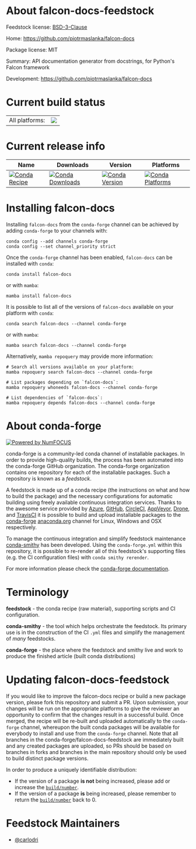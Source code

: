 About falcon-docs-feedstock
===========================

Feedstock license: [BSD-3-Clause](https://github.com/conda-forge/falcon-docs-feedstock/blob/main/LICENSE.txt)

Home: https://github.com/piotrmaslanka/falcon-docs

Package license: MIT

Summary: API documentation generator from docstrings, for Python's Falcon framework

Development: https://github.com/piotrmaslanka/falcon-docs

Current build status
====================


<table><tr><td>All platforms:</td>
    <td>
      <a href="https://dev.azure.com/conda-forge/feedstock-builds/_build/latest?definitionId=5892&branchName=main">
        <img src="https://dev.azure.com/conda-forge/feedstock-builds/_apis/build/status/falcon-docs-feedstock?branchName=main">
      </a>
    </td>
  </tr>
</table>

Current release info
====================

| Name | Downloads | Version | Platforms |
| --- | --- | --- | --- |
| [![Conda Recipe](https://img.shields.io/badge/recipe-falcon--docs-green.svg)](https://anaconda.org/conda-forge/falcon-docs) | [![Conda Downloads](https://img.shields.io/conda/dn/conda-forge/falcon-docs.svg)](https://anaconda.org/conda-forge/falcon-docs) | [![Conda Version](https://img.shields.io/conda/vn/conda-forge/falcon-docs.svg)](https://anaconda.org/conda-forge/falcon-docs) | [![Conda Platforms](https://img.shields.io/conda/pn/conda-forge/falcon-docs.svg)](https://anaconda.org/conda-forge/falcon-docs) |

Installing falcon-docs
======================

Installing `falcon-docs` from the `conda-forge` channel can be achieved by adding `conda-forge` to your channels with:

```
conda config --add channels conda-forge
conda config --set channel_priority strict
```

Once the `conda-forge` channel has been enabled, `falcon-docs` can be installed with `conda`:

```
conda install falcon-docs
```

or with `mamba`:

```
mamba install falcon-docs
```

It is possible to list all of the versions of `falcon-docs` available on your platform with `conda`:

```
conda search falcon-docs --channel conda-forge
```

or with `mamba`:

```
mamba search falcon-docs --channel conda-forge
```

Alternatively, `mamba repoquery` may provide more information:

```
# Search all versions available on your platform:
mamba repoquery search falcon-docs --channel conda-forge

# List packages depending on `falcon-docs`:
mamba repoquery whoneeds falcon-docs --channel conda-forge

# List dependencies of `falcon-docs`:
mamba repoquery depends falcon-docs --channel conda-forge
```


About conda-forge
=================

[![Powered by
NumFOCUS](https://img.shields.io/badge/powered%20by-NumFOCUS-orange.svg?style=flat&colorA=E1523D&colorB=007D8A)](https://numfocus.org)

conda-forge is a community-led conda channel of installable packages.
In order to provide high-quality builds, the process has been automated into the
conda-forge GitHub organization. The conda-forge organization contains one repository
for each of the installable packages. Such a repository is known as a *feedstock*.

A feedstock is made up of a conda recipe (the instructions on what and how to build
the package) and the necessary configurations for automatic building using freely
available continuous integration services. Thanks to the awesome service provided by
[Azure](https://azure.microsoft.com/en-us/services/devops/), [GitHub](https://github.com/),
[CircleCI](https://circleci.com/), [AppVeyor](https://www.appveyor.com/),
[Drone](https://cloud.drone.io/welcome), and [TravisCI](https://travis-ci.com/)
it is possible to build and upload installable packages to the
[conda-forge](https://anaconda.org/conda-forge) [anaconda.org](https://anaconda.org/)
channel for Linux, Windows and OSX respectively.

To manage the continuous integration and simplify feedstock maintenance
[conda-smithy](https://github.com/conda-forge/conda-smithy) has been developed.
Using the ``conda-forge.yml`` within this repository, it is possible to re-render all of
this feedstock's supporting files (e.g. the CI configuration files) with ``conda smithy rerender``.

For more information please check the [conda-forge documentation](https://conda-forge.org/docs/).

Terminology
===========

**feedstock** - the conda recipe (raw material), supporting scripts and CI configuration.

**conda-smithy** - the tool which helps orchestrate the feedstock.
                   Its primary use is in the construction of the CI ``.yml`` files
                   and simplify the management of *many* feedstocks.

**conda-forge** - the place where the feedstock and smithy live and work to
                  produce the finished article (built conda distributions)


Updating falcon-docs-feedstock
==============================

If you would like to improve the falcon-docs recipe or build a new
package version, please fork this repository and submit a PR. Upon submission,
your changes will be run on the appropriate platforms to give the reviewer an
opportunity to confirm that the changes result in a successful build. Once
merged, the recipe will be re-built and uploaded automatically to the
`conda-forge` channel, whereupon the built conda packages will be available for
everybody to install and use from the `conda-forge` channel.
Note that all branches in the conda-forge/falcon-docs-feedstock are
immediately built and any created packages are uploaded, so PRs should be based
on branches in forks and branches in the main repository should only be used to
build distinct package versions.

In order to produce a uniquely identifiable distribution:
 * If the version of a package **is not** being increased, please add or increase
   the [``build/number``](https://docs.conda.io/projects/conda-build/en/latest/resources/define-metadata.html#build-number-and-string).
 * If the version of a package **is** being increased, please remember to return
   the [``build/number``](https://docs.conda.io/projects/conda-build/en/latest/resources/define-metadata.html#build-number-and-string)
   back to 0.

Feedstock Maintainers
=====================

* [@carlodri](https://github.com/carlodri/)

